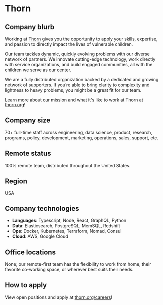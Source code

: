 # Thorn

## Company blurb

Working at [Thorn](https://thorn.org) gives you the opportunity to apply your skills, expertise, and passion to directly impact the lives of vulnerable children.

Our team tackles dynamic, quickly evolving problems with our diverse network of partners. We innovate cutting-edge technology, work directly with service organizations, and build engaged communities, all with the children we serve as our center.

We are a fully distributed organization backed by a dedicated and growing network of supporters. If you’re able to bring clarity to complexity and lightness to heavy problems, you might be a great fit for our team.

Learn more about our mission and what it's like to work at Thorn at [thorn.org](https://thorn.org/)!

## Company size

70+ full-time staff across engineering, data science, product, research, programs, policy, development, marketing, operations, sales, support, etc.

## Remote status

100% remote team, distributed throughout the United States.

## Region

USA

## Company technologies

- **Languages**: Typescript, Node, React, GraphQL, Python
- **Data**: Elasticsearch, PostgreSQL, MemSQL, Redshift
- **Ops**: Docker, Kubernetes, Terraform, Nomad, Consul
- **Cloud**: AWS, Google Cloud

## Office locations

None; our remote-first team has the flexibility to work from home, their favorite co-working space, or wherever best suits their needs.

## How to apply

View open positions and apply at [thorn.org/careers](https://www.thorn.org/careers/)!
